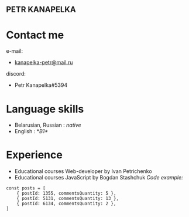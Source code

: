 ## PETR KANAPELKA 
# Contact me
e-mail:
+ kanapelka-petr@mail.ru

discord:
+ Petr Kanapelka#5394
# Language skills
+ Belarusian, Russian : _native_
+ English : **B1\**

# Experience
+ Educational courses Web-developer by Ivan Petrichenko
+ Educational courses JavaScript by Bogdan Stashchuk
    _Code example:_
```
const posts = [
    { postId: 1355, commentsQuantity: 5 },
    { postId: 5131, commentsQuantity: 13 },
    { postId: 6134, commentsQuantity: 2 },
]
```
